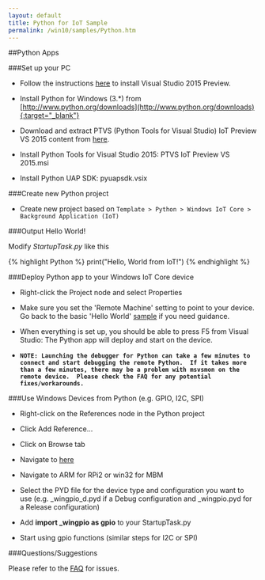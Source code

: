 ```yaml
---
layout: default
title: Python for IoT Sample
permalink: /win10/samples/Python.htm
---
```


##Python Apps

###Set up your PC

* Follow the instructions [here]({{site.baseurl}}/win10/SetupPC.htm) to install Visual Studio 2015 Preview.

* Install Python for Windows (3.*) from [http://www.python.org/downloads](http://www.python.org/downloads){:target="_blank"}

* Download and extract PTVS (Python Tools for Visual Studio) IoT Preview VS 2015 content from [here]({{site.downloadurl}}).

* Install Python Tools for Visual Studio 2015: PTVS IoT Preview VS 2015.msi

* Install Python UAP SDK: pyuapsdk.vsix

###Create new Python project

* Create new project based on `Template > Python > Windows IoT Core > Background Application (IoT)`

###Output Hello World!

Modify *StartupTask.py* like this

{% highlight Python %}
print("Hello, World from IoT!")
{% endhighlight %}

###Deploy Python app to your Windows IoT Core device

* Right-click the Project node and select Properties

* Make sure you set the 'Remote Machine' setting to point to your device. Go back to the basic 'Hello World' [sample]({{site.baseurl}}/win10/samples/HelloWorld.htm) if you need guidance.

* When everything is set up, you should be able to press F5 from Visual Studio: The Python app will deploy and start on the device.

* **`NOTE: Launching the debugger for Python can take a few minutes to connect and start debugging the remote Python.  If it takes more than a few minutes, there may be a problem with msvsmon on the remote device.  Please check the FAQ for any potential fixes/workarounds.`**

###Use Windows Devices from Python (e.g. GPIO, I2C, SPI)

* Right-click on the References node in the Python project

* Click Add Reference...

* Click on Browse tab

* Navigate to [here](https://github.com/ms-iot/samples/tree/master/PythonBlinky/windevices)

* Navigate to ARM for RPi2 or win32 for MBM

* Select the PYD file for the device type and configuration you want to use (e.g. _wingpio_d.pyd if a Debug configuration and _wingpio.pyd for a Release configuration)

* Add **import _wingpio as gpio** to your StartupTask.py

* Start using gpio functions (similar steps for I2C or SPI)

###Questions/Suggestions

Please refer to the [FAQ]({{site.baseurl}}/Faqs.htm) for issues.
